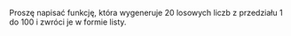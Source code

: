 Proszę napisać funkcję, która wygeneruje 20 losowych liczb z przedziału 1 do 100 i zwróci je w formie listy.